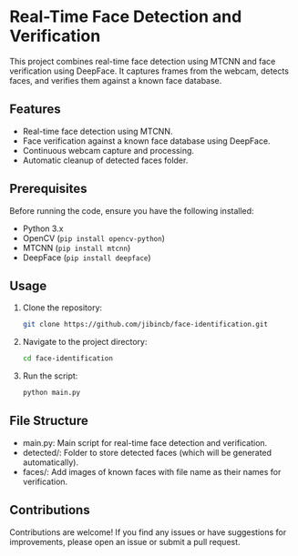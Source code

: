 # Real-Time Face Detection and Verification

This project combines real-time face detection using MTCNN and face verification using DeepFace. It captures frames from the webcam, detects faces, and verifies them against a known face database.

## Features

- Real-time face detection using MTCNN.
- Face verification against a known face database using DeepFace.
- Continuous webcam capture and processing.
- Automatic cleanup of detected faces folder.

## Prerequisites

Before running the code, ensure you have the following installed:

- Python 3.x
- OpenCV (`pip install opencv-python`)
- MTCNN (`pip install mtcnn`)
- DeepFace (`pip install deepface`)

## Usage

1. Clone the repository:

   ```bash
   git clone https://github.com/jibincb/face-identification.git
2. Navigate to the project directory:
   ```bash
   cd face-identification
4. Run the script:
   ```bash
   python main.py

## File Structure
- main.py: Main script for real-time face detection and verification.
- detected/: Folder to store detected faces (which will be generated automatically).
- faces/: Add images of known faces with file name as their names for verification.

## Contributions
Contributions are welcome! If you find any issues or have suggestions for improvements, please open an issue or submit a pull request.
